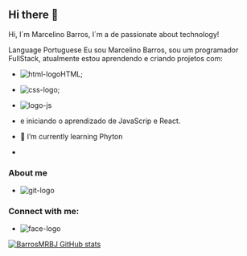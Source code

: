 ## Hi there 👋

<!--
**barrosmrbj/barrosmrbj** is a ✨ _special_ ✨ repository because its `README.md` (this file) appears on your GitHub profile.

Here are some ideas to get you started:
</br>

- 🔭 I’m currently working on ...
- 🌱 I’m currently learning ...
- 👯 I’m looking to collaborate on ...
- 🤔 I’m looking for help with ...
- 💬 Ask me about ...
- 📫 How to reach me: ...
- 😄 Pronouns: ...
- ⚡ Fun fact: ...
-->

Hi, I´m Marcelino Barros, I´m a de passionate about technology!

Language Portuguese
Eu sou Marcelino Barros, sou um programador FullStack, atualmente estou aprendendo e criando projetos com:
  - <img src="https://img.shields.io/badge/HTML5-E34F26?style=for-the-badge&logo=html5&logoColor=white" alt="html-logo">HTML;
  - <img src="https://img.shields.io/badge/CSS3-1572B6?style=for-the-badge&logo=css3&logoColor=white" alt="css-logo">;
  - <img src="https://img.shields.io/badge/JavaScript-323330?style=for-the-badge&logo=javascript&logoColor=F7DF1E" alt="logo-js">
  - e iniciando o aprendizado de JavaScrip e React.

  - 🌱 I’m currently learning Phyton
  - 
### About me
  - <img src="https://img.shields.io/badge/GitHub-100000?style=for-the-badge&logo=github&logoColor=white" alt="git-logo">


### Connect with me: 
  - <img src="https://img.shields.io/badge/Facebook-1877F2?style=for-the-badge&logo=facebook&logoColor=white" alt="face-logo">



[![BarrosMRBJ GitHub stats](https://github-readme-stats.vercel.app/api?username=barrosmrbj)](https://github.com/anuraghazra/github-readme-stats)
